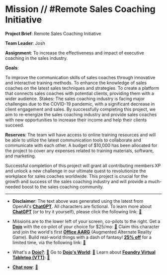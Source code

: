 # Mission // #Remote Sales Coaching Initiative

**Project Brief**: Remote Sales Coaching Initiative

**Team Leader**: Josh

**Assignment**: To increase the effectiveness and impact of executive coaching in the sales industry.

**Goals**:

To improve the communication skills of sales coaches through innovative and interactive training methods.
To enhance the knowledge of sales coaches on the latest sales techniques and strategies.
To create a platform that connects sales coaches with potential clients, providing them with a wider audience.
Stakes: The sales coaching industry is facing major challenges due to the COVID-19 pandemic, with a significant decrease in client engagement and sales. By successfully completing this project, we aim to re-energize the sales coaching industry and provide sales coaches with new opportunities to increase their income and help their clients succeed.

**Reserves**: The team will have access to online training resources and will be able to utilize the latest communication tools to collaborate and communicate with each other. A budget of $10,000 has been allocated for the project to cover any expenses related to training materials, software, and marketing.

Successful completion of this project will grant all contributing members XP and unlock a new challenge in our ultimate quest to revolutionize the workplace for sales coaches worldwide. This project is crucial for the growth and success of the sales coaching industry and will provide a much-needed boost to the sales coaching community.

---

* **Disclaimer**: The text above was generated using the latest from OpenAI's [**ChatGPT**](https://openai.com/blog/chatgpt/).  All characters are fictional.  To learn more about [**ChatGPT**](https://openai.com/blog/chatgpt/) (or to try it yourself), please click the following link: [:closed_book:](https://openai.com/blog/chatgpt/)

* Missions are to the lower left of your screen, co-pilots to the right. Get a [**Dojo**](https://workmates.live/marketplace) with the co-pilot of your choice for $25/mo: [:green_book:](https://workmates.live/marketplace)  Claim this character and join the world's first [**Office AARG**](https://dojos.world) (Augmented Alternate Reality Game). Build real-world things with a dash of fantasy! [**25% off**](https://blog.workmates.live/deal-on-a-dojo) for a limited time, via the following link: [:green_book:](https://blog.workmates.live/deal-on-a-dojo) 

* What's a [**Dojo?**](https://workdojos.com): [:blue_book:](https://workdojos.com)  Go to [**Dojo's World**](https://dojos.world): [:blue_book:](https://dojos.world)  Learn about [**Foundry Virtual Tabletop (VTT)**](https://foundryvtt.com): [:closed_book:](https://foundryvtt.com/)

* [**Chat now**](https://chat.workmates.live/channel/support): [:ledger:](https://chat.workmates.live/channel/support)
